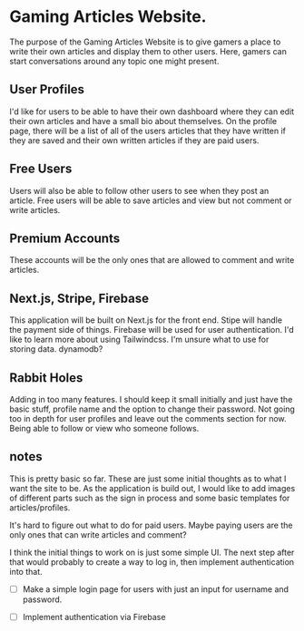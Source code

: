 # Gaming Articles Website.

The purpose of the Gaming Articles Website is to give gamers a place to write their own articles and display them to other users. Here, gamers can start conversations around any topic one might present. 

## User Profiles

I'd like for users to be able to have their own dashboard where they can edit their own articles and have a small bio about themselves. On the profile page, there will be a list of all of the users articles that they have written if they are saved and their own written articles if they are paid users. 

## Free Users
Users will also be able to follow other users to see when they post an article. Free users will be able to save articles and view but not comment or write articles. 

## Premium Accounts
These accounts will be the only ones that are allowed to comment and write articles. 

## Next.js, Stripe, Firebase
This application will be built on Next.js for the front end. Stipe will handle the payment side of things. Firebase will be used for user authentication. I'd like to learn more about using Tailwindcss. I'm unsure what to use for storing data. dynamodb?

## Rabbit Holes
Adding in too many features. I should keep it small initially and just have the basic stuff, profile name and the option to change their password. Not going too in depth for user profiles and leave out the comments section for now. Being able to follow or view who someone follows. 

## notes
This is pretty basic so far. These are just some initial thoughts as to what I want the site to be. As the application is build out, I would like to add images of different parts such as the sign in process and some basic templates for articles/profiles. 

It's hard to figure out what to do for paid users. Maybe paying users are the only ones that can write articles and comment? 

I think the initial things to work on is just some simple UI. The next step after that would probably to create a way to log in, then implement authentication into that. 

- [ ] Make a simple login page for users with just an input for username and password.

- [ ] Implement authentication via Firebase
 